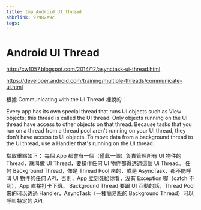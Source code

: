 ```yaml
---
title: tmp_Android_UI_thread
abbrlink: 97982e9c
tags:
---
```

Android UI Thread
===
http://cw1057.blogspot.com/2014/12/asynctask-ui-thread.html

https://developer.android.com/training/multiple-threads/communicate-ui.html

根據 Communicating with the UI Thread 裡說的：

Every app has its own special thread that runs UI objects such as View objects; this thread is called the UI thread. Only objects running on the UI thread have access to other objects on that thread. Because tasks that you run on a thread from a thread pool aren't running on your UI thread, they don't have access to UI objects. To move data from a background thread to the UI thread, use a Handler that's running on the UI thread.

擷取重點如下：
每個 App 都會有一個（僅此一個）負責管理所有 UI 物件的 Thread，就叫做 UI Thread，要操作任何 UI 物件都得透過這個 Ui Thread。
任何 Background Thread，像是 Thread Pool 來的，或是 AsyncTask，都不能呼叫 UI 物件的任何 API，否則，App 立刻死給你看，沒有 Exception 喔（catch 不到），App 直接打卡下班。
Background Thread 要跟 UI 互動的話，Thread Pool 來的可以透過 Handler，AsyncTask（一種簡易版的 Background Thread）可以呼叫特定的 API。
